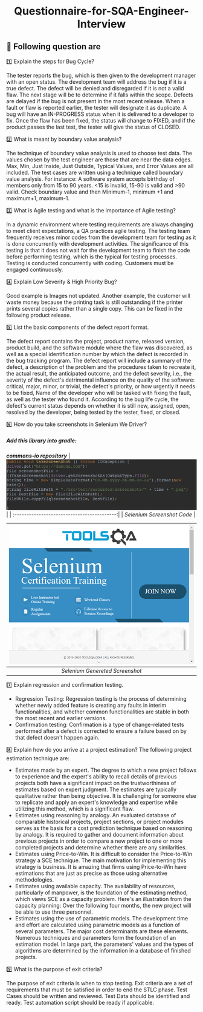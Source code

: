 <h1 align="center">Questionnaire-for-SQA-Engineer-Interview</h1>

## :pushpin: Following question are
:one: Explain the steps for Bug Cycle? 

The tester reports the bug, which is then given to the development manager with an open status. The development team will address the bug if it is a true defect. The defect will be denied and disregarded if it is not a valid flaw. The next stage will be to determine if it falls within the scope. Defects are delayed if the bug is not present in the most recent release. When a fault or flaw is reported earlier, the tester will designate it as duplicate. A bug will have an IN-PROGRESS status when it is delivered to a developer to fix. Once the flaw has been fixed, the status will change to FIXED, and if the product passes the last test, the tester will give the status of CLOSED. 

:two: What is meant by boundary value analysis?

The technique of boundary value analysis is used to choose test data. The values chosen by the test engineer are those that are near the data edges. Max, Min, Just Inside, Just Outside, Typical Values, and Error Values are all included. The test cases are written using a technique called boundary value analysis. 
For instance: A software system accepts birthday of members only from 15 to 90 years. <15 is invalid, 15-90 is valid and >90 valid. Check boundary value and then Minimum-1, minimum +1 and maximum+1, maximum-1.

:three: What is Agile testing and what is the importance of Agile testing? 


In a dynamic environment where testing requirements are always changing to meet client expectations, a QA practices agile testing. The testing team frequently receives minor codes from the development team for testing as it is done concurrently with development activities. 
The significance of this testing is that it does not wait for the development team to finish the code before performing testing, which is the typical for testing processes. Testing is conducted concurrently with coding. Customers must be engaged continuously.


:four: Explain Low Severity & High Priority Bug?


Good example is Images not updated. Another example, the customer will waste money because the printing task is still outstanding if the printer prints several copies rather than a single copy. This can be fixed in the following product release.


:five: List the basic components of the defect report format.

The defect report contains the project, product name, released version, product build, and the software module where the flaw was discovered, as well as a special identification number by which the defect is recorded in the bug tracking program. The defect report will include a summary of the defect, a description of the problem and the procedures taken to recreate it, the actual result, the anticipated outcome, and the defect severity, i.e., the severity of the defect's detrimental influence on the quality of the software: critical, major, minor, or trivial, the defect's priority, or how urgently it needs to be fixed, Name of the developer who will be tasked with fixing the fault, as well as the tester who found it. According to the bug life cycle, the defect's current status depends on whether it is still new, assigned, open, resolved by the developer, being tested by the tester, fixed, or closed.


:six: How do you take screenshots in Selenium We Driver?


##### Add this library into gradle:
***commons-io repository***
| ![Code Sample](./Screenshot/screenshot.png) |
| :------------------------------------------:|
|               _Selenium Screenshot Code_              |


| ![Screenshot From Webpage](./Screenshot/332-11-2022-10-56-56-AM.png) |
| :------------------------------------------:|
|               _Selenium Genereted Screenshot_              |


:seven: Explain regression and confirmation testing. 


- Regression Testing: 
Regression testing is the process of determining whether newly added feature is creating any faults in interim functionalities, and whether common functionalities are stable in both the most recent and earlier versions.
- Confirmation testing: 
Confirmation is a type of change-related tests performed after a defect is corrected to ensure a failure based on by that defect doesn't happen again.


:eight: Explain how do you arrive at a project estimation?
The following project estimation technique are:

- Estimates made by an expert.
The degree to which a new project follows to experience and the expert's ability to recall details of previous projects both have a significant impact on the trustworthiness of estimates based on expert judgment. The estimates are typically qualitative rather than being objective. It is challenging for someone else to replicate and apply an expert's knowledge and expertise while utilizing this method, which is a significant flaw.
- Estimates using reasoning by analogy.
An evaluated database of comparable historical projects, project sections, or project modules serves as the basis for a cost prediction technique based on reasoning by analogy. It is required to gather and document information about previous projects in order to compare a new project to one or more completed projects and determine whether there are any similarities.
- Estimates using Price-to-Win.
It is difficult to consider the Price-to-Win strategy a SCE technique. The main motivation for implementing this strategy is business. It is amazing that firms using Price-to-Win have estimations that are just as precise as those using alternative methodologies.
- Estimates using available capacity.
The availability of resources, particularly of manpower, is the foundation of the estimating method, which views SCE as a capacity problem. Here's an illustration from the capacity planning: Over the following four months, the new project will be able to use three personnel.
- Estimates using the use of parametric models.
The development time and effort are calculated using parametric models as a function of several parameters. The major cost determinants are these elements. Numerous techniques and parameters form the foundation of an estimation model. In large part, the parameters' values and the types of algorithms are determined by the information in a database of finished projects.


:nine: What is the purpose of exit criteria?


The purpose of exit criteria is when to stop testing. Exit criteria are a set of requirements that must be satisfied in order to end the STLC phase. 
Test Cases should be written and reviewed.
Test Data should be identified and ready.
Test automation script should be ready if applicable.


